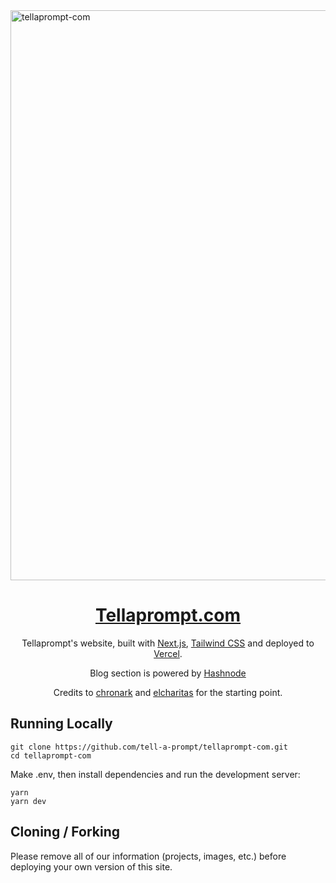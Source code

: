 <img width="912" alt="tellaprompt-com" src="[https://github.com/tell-a-prompt/com/public/og.png](https://github.com/tell-a-prompt/tellaprompt-com/blob/main/public/og.png)">

<div align="center">
    <a href="https://tellaprompt.com"><h1 align="center">Tellaprompt.com</h1></a>
    
Tellaprompt's website, built with [Next.js](https://nextjs.org/), [Tailwind CSS](https://tailwindcss.com/) and deployed to [Vercel](https://vercel.com/).

Blog section is powered by [Hashnode](https://tellaprompt.hashnode.dev/)

Credits to [chronark](https://github.com/chronark/chronark.com) and [elcharitas](https://github.com/elcharitas/elcharitas.wtf) for the starting point.

</div>

## Running Locally

```sh-session
git clone https://github.com/tell-a-prompt/tellaprompt-com.git
cd tellaprompt-com
```

Make .env, then install dependencies and run the development server:

```sh-session
yarn
yarn dev
```

## Cloning / Forking

Please remove all of our information (projects, images, etc.) before deploying your own version of this site.
